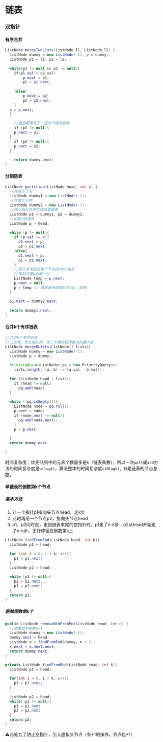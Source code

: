 # 链表

### 双指针

#### 有序合并

```java
ListNode mergeTwoLists(ListNode l1, ListNode l2) {
  ListNode dummy = new ListNode(-1), p = dummy;
  ListNode p1 = l1, p2 = l2;
  
  while(p1 != null && p2 != null){
  	if(p1.val < p2.val)  
    	p.next = p1;
    	p1 = p1.next;
        
  	}else{
    	p.next = p2;
    	p2 = p2.next;
  	}
  p = p.next;
  }

	//最后都弄完了，还有个链有剩余
	if (p1 != null){
    p.next = p1;
  }
	if (p2 != null){
    p.next = p2;
  }

	return dummy.next;
}
```



#### 分割链表

```java
ListNode partition(ListNode head, int x) {
  //存放小于的
  ListNode dummy1 = new ListNode(-1);
  //存放大于的
  ListNode dummy2 = new ListNode(-1);
  //两个指针负责生成结果链表
  ListNode p1 = dummy1, p2 = dummy2;
  //p遍历原链表
  ListNode p = head;
  
  while (p != null){
    if (p.val >= x){
      p2.next = p;
      p2 = p2.next;
    }else{
      p1.next = p;
      p1 = p1.next;
    }
    //断开原来链表每个节点的next指针
    //暂时记录p后面一位
    ListNode temp = p.next;
    p.next = null;
    p = temp // 意思是待处理的节点p，后移
  }
  
  p1.next = dummy2.next;
  
  return dummy1.next;
}
```



#### 合并k个有序链表

```java
//合并k个有序链表
//二叉堆、优先级队列：为了方便的获得每次的最小值
ListNode mergeKLists(ListNode[] lists){
  ListNode dummy = new ListNode(-1);
  ListNode p = dummy;
  
  PriorityQueue<ListNode> pq = new PriorityQuery<>(
  	lists.length, (a, b) -> (a.val - b.val));
  
  for (ListNode head : lists){
    if (head != null)
      pq.add(head);
  }
  
  while (!pq.isEmpty()){
    ListNode node = pq.roll();
    p.next = node;
    if (node.next != null){
      pq.add(node.next);
    }
    p = p.next;
    
  }
  return dummy.next
  
}


```

时间复杂度：优先队列中的元素个数最多是`k`（链表条数），所以一次`poll`或`add`方法的时间复杂度是`o(logk)`，算法整体的时间复杂度`o(Nlogk)`，N是链表的节点总数。



#### 单链表的倒数第k个节点

##### 基本方法

1. 让一个指针p1指向头节点head，走k步
2. 此时再用一个节点p2，指向头节点head
3. p1，p2同时走，走到链表末尾的空指针时，p1走了n-k步，p2从head开始走了n-k步，正好停留在倒数第k上

```java
ListNode findFromEnd(ListNode head, int k){
  ListNode p1 = head;
  
  for (int i = 0; i < k; i++){
    p1 = p1.next;
  }
  ListNode p2 = head;
  
  while (p1 != null){
    p2 = p2.next;
    p1 = p1.next;
  }
  return p2;
}
```



##### 删除倒数第k个

```java
public ListNode removeNthFromEnd(ListNode head, int n) {
  //需要找到倒数n+1
  ListNode dummy = new ListNode(-1);
  dummy.next = head;
  ListNode x = findFromEnd(dummy, n + 1);
  x.next = x.next.next;
  return dummy.next;
}

private ListNode findFromEnd(ListNode head, int k){
  ListNode p1 = head;
  
  for(int i = 0; i < k; i++){
    p1 = p1.next;
  }
  
  ListNode p2 = head;
  while( p1 != null){
    p1 = p1.next
    p2 = p2.next
  }
  return p2;
}

```

⚠️此处为了防止空指针，引入虚拟头节点（有+1的操作，节点也+1）